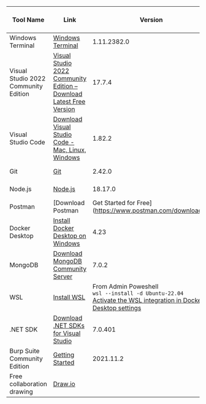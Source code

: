 | Tool Name | Link | Version | Last Checked on |
| --- | --- | --- | --- |
| Windows Terminal | [Windows Terminal](https://www.microsoft.com/en-us/p/windows-terminal/9n0dx20hk701?activetab=pivot:overviewtab) | 1.11.2382.0 | Oct 1, 2023 |
| Visual Studio 2022 Community Edition | [Visual Studio 2022 Community Edition – Download Latest Free Version](https://visualstudio.microsoft.com/vs/community/) | 17.7.4 | Oct 1, 2023 |
| Visual Studio Code | [Download Visual Studio Code - Mac, Linux, Windows](https://code.visualstudio.com/download) | 1.82.2 | Oct 1, 2023 |
| Git | [Git](https://git-scm.com/downloads) | 2.42.0 | Oct 1, 2023 |
| Node.js | [Node.js](https://nodejs.org/en/download/) | 18.17.0 | Oct 1, 2023 |
| Postman | [Download Postman | Get Started for Free](https://www.postman.com/downloads/) | v10.18.7 | Oct 1, 2023 |
| Docker Desktop | [Install Docker Desktop on Windows](https://docs.docker.com/docker-for-windows/install/) | 4.23 | Oct 1, 2023 |
| MongoDB | [Download MongoDB Community Server](https://www.mongodb.com/try/download/community) | 7.0.2 | Oct 1, 2023 |
| WSL| [Install WSL](https://learn.microsoft.com/en-us/windows/wsl/install#install-wsl-command) | From Admin Poweshell <br> `wsl --install -d Ubuntu-22.04` <br> [Activate the WSL integration in Docker Desktop settings](https://docs.docker.com/go/wsl2/)| Oct 1, 2023 |
| .NET SDK | [Download .NET SDKs for Visual Studio](https://dotnet.microsoft.com/download/dotnet/7.0) | 7.0.401 | Oct 1, 2023 |
| Burp Suite Community Edition | [Getting Started](https://portswigger.net/burp/communitydownload) | 2021.11.2 | Oct 1, 2023 |
|Free collaboration drawing| [Draw.io](https://app.diagrams.net/) |  | Oct 1, 2023 |

